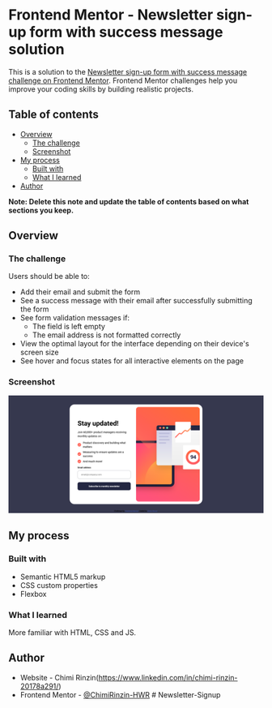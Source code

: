 # Frontend Mentor - Newsletter sign-up form with success message solution

This is a solution to the [Newsletter sign-up form with success message challenge on Frontend Mentor](https://www.frontendmentor.io/challenges/newsletter-signup-form-with-success-message-3FC1AZbNrv). Frontend Mentor challenges help you improve your coding skills by building realistic projects.

## Table of contents

- [Overview](#overview)
  - [The challenge](#the-challenge)
  - [Screenshot](#screenshot)
- [My process](#my-process)
  - [Built with](#built-with)
  - [What I learned](#what-i-learned)
- [Author](#author)

**Note: Delete this note and update the table of contents based on what sections you keep.**

## Overview

### The challenge

Users should be able to:

- Add their email and submit the form
- See a success message with their email after successfully submitting the form
- See form validation messages if:
  - The field is left empty
  - The email address is not formatted correctly
- View the optimal layout for the interface depending on their device's screen size
- See hover and focus states for all interactive elements on the page

### Screenshot

![](./Screenshot.png)

## My process

### Built with

- Semantic HTML5 markup
- CSS custom properties
- Flexbox

### What I learned

More familiar with HTML, CSS and JS.

## Author

- Website - Chimi Rinzin(https://www.linkedin.com/in/chimi-rinzin-20178a291/)
- Frontend Mentor - [@ChimiRinzin-HWR](https://www.frontendmentor.io/profile/chimirinzin-hwr)
#   N e w s l e t t e r - S i g n u p 
 
 